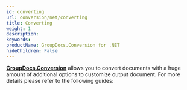 ```yaml
---
id: converting
url: conversion/net/converting
title: Converting
weight: 1
description: 
keywords: 
productName: GroupDocs.Conversion for .NET
hideChildren: False
---
```

[**GroupDocs.Conversion**](https://products.groupdocs.com/conversion/net) allows you to convert documents with a huge amount of additional options to customize output document. For more details please refer to the following guides:
